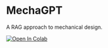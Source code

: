 # MechaGPT
A RAG approach to mechanical design.

[![Open In Colab](https://colab.research.google.com/assets/colab-badge.svg)]([https://colab.research.google.com/github/include07/MechaGPT/blob/main/main.ipynb\))
